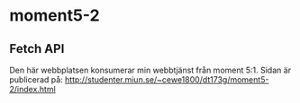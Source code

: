 # moment5-2
## Fetch API
Den här webbplatsen konsumerar min webbtjänst från moment 5:1. 
Sidan är publicerad på:
http://studenter.miun.se/~cewe1800/dt173g/moment5-2/index.html
